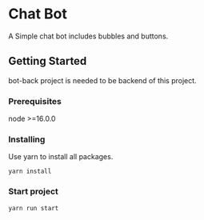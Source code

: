 # Chat Bot

A Simple chat bot includes bubbles and buttons.

## Getting Started

bot-back project is needed to be backend of this project.


### Prerequisites

node >=16.0.0


### Installing

Use yarn to install all packages.

```
yarn install
```

### Start project
```bash
yarn run start
```



